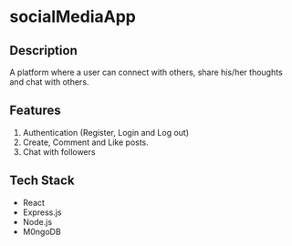 # socialMediaApp

## Description
A platform where a user can connect with others, share his/her thoughts and chat with others.

## Features
1. Authentication (Register, Login and Log out)
2. Create, Comment and Like posts.
3. Chat with followers

## Tech Stack

* React
* Express.js
* Node.js
* M0ngoDB


<!-- ## Screenshots
 -->
